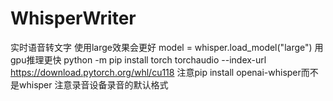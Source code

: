 # WhisperWriter
实时语音转文字
使用large效果会更好
model = whisper.load_model("large")
用gpu推理更快
python -m pip install torch torchaudio --index-url https://download.pytorch.org/whl/cu118
注意pip install openai-whisper而不是whisper
注意录音设备录音的默认格式